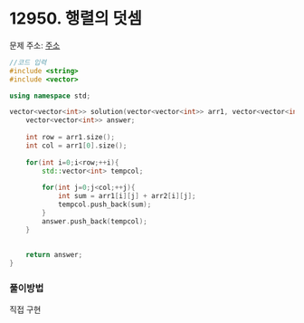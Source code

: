 # 12950. 행렬의 덧셈

문제 주소: [주소](https://programmers.co.kr/learn/courses/30/lessons/12950)

```c++
//코드 입력
#include <string>
#include <vector>

using namespace std;

vector<vector<int>> solution(vector<vector<int>> arr1, vector<vector<int>> arr2) {
    vector<vector<int>> answer;
    
    int row = arr1.size();
    int col = arr1[0].size();
    
    for(int i=0;i<row;++i){
        std::vector<int> tempcol;
        
        for(int j=0;j<col;++j){
            int sum = arr1[i][j] + arr2[i][j];
            tempcol.push_back(sum);
        }
        answer.push_back(tempcol);
    }
    
    
    return answer;
}
```



### 풀이방법

직접 구현